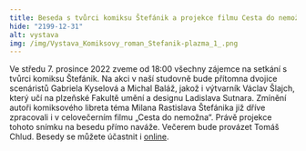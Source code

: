 ```yaml
---
title: Beseda s tvůrci komiksu Štefánik a projekce filmu Cesta do nemožna
hide: "2199-12-31"
alt: vystava
img: /img/Vystava_Komiksovy_roman_Stefanik-plazma_1_.png
---
```


Ve středu 7. prosince 2022 zveme od 18:00 všechny zájemce na setkání s tvůrci
komiksu Štefánik. Na akci v naší studovně bude přítomna dvojice scenáristů
Gabriela Kyselová a Michal Baláž, jakož i výtvarník Václav Šlajch, který učí na
plzeňské Fakultě umění a designu Ladislava Sutnara. Zmínění autoři komiksového
libreta téma Milana Rastislava Štefánika již dříve zpracovali i v celovečerním
filmu „Cesta do nemožna“. Právě projekce tohoto snímku na besedu přímo naváže.
Večerem bude provázet Tomáš Chlud. Besedy se můžete účastnit i [online](http://stream.pedf.cuni.cz/).
